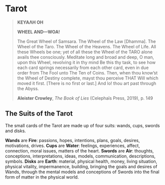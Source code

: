 # Tarot

>**ΚΕΥΑΛΗ ΟΗ**
>
>**WHEEL AND—WOA!**
>
>The Great Wheel of Samsara.
>The Wheel of the Law [Dhamma].
>The Wheel of the Taro.
>The Wheel of the Heavens.
>The Wheel of Life.
>All these Wheels be one; yet of all these the Wheel of
>the TARO alone avails thee consciously.
>Meditate long and broad and deep, O man, upon this
>Wheel, revolving it in thy mind
>Be this thy task, to see how each card springs necessarily
>from each other card, even in due order from The
>Fool unto The Ten of Coins.
>Then, when thou know’st the Wheel of Destiny
>complete, mayst thou perceive THAT Will which
>moved it first. [There is no first or last.]
>And lo! thou art past through the Abyss.
>
>**Aleister Crowley**, *The Book of Lies* (Celephaïs Press, 2019), p. 149


## The Suits of the Tarot

The small cards of the Tarot are made up of four suits: wands, cups, swords and disks.

**Wands** are **Fire**: passions, hopes, intentions, plans, goals, desires, motivations, drives.
**Cups** are **Water**: feelings, experiences, affect, connection, moral issues, matters of the heart.
**Swords** are **Air**: thoughts, conceptions, interpretations, ideas, models, communication, descriptions, symbols.
**Disks** are **Earth**: material, physical health, money, living situation, physical vitality, impermanence, building, bringing the goals and desires of Wands, through the mental models and conceptions of Swords into the final form of matter in the physical world.


